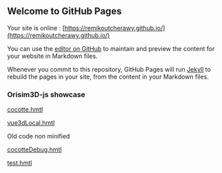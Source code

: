 ## Welcome to GitHub Pages

Your site is online : [https://remikoutcherawy.github.io/](https://remikoutcherawy.github.io/)

You can use the [editor on GitHub](https://github.com/RemiKoutcherawy/RemiKoutcherawy.github.io/edit/master/README.md) to maintain and preview the content for your website in Markdown files.

Whenever you commit to this repository, GitHub Pages will run [Jekyll](https://jekyllrb.com/) to rebuild the pages in your site, from the content in your Markdown files.

### Orisim3D-js showcase

[cocotte.hmtl](https://remikoutcherawy.github.io/cocotte.html) 

[vue3dLocal.hmtl](https://remikoutcherawy.github.io/vue3dLocal.html) 

Old code non minified

[cocotteDebug.hmtl](https://remikoutcherawy.github.io/cocotteDebug.html)

[test.hmtl](https://remikoutcherawy.github.io/test/test.html) 
